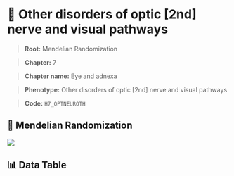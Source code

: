 # 🧪 Other disorders of optic [2nd] nerve and visual pathways

> **Root:** Mendelian Randomization

> **Chapter:** 7  

> **Chapter name:** Eye and adnexa

> **Phenotype:** Other disorders of optic [2nd] nerve and visual pathways  

> **Code:** `H7_OPTNEUROTH`

## 🧬 Mendelian Randomization  

<img src="/MR/Figures/Forward/H7_OPTNEUROTH.png"/>

## 📊 Data Table

<CsvTableMRF src="/MR/Data/Forward/H7_OPTNEUROTH.csv"/>
